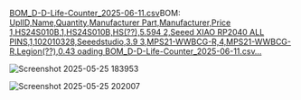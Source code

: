[BOM_D-D-Life-Counter_2025-06-11.csv](https://github.com/user-attachments/files/20697773/BOM_D-D-Life-Counter_2025-06-11.csv)BOM: [UplID,Name,Quantity,Manufacturer Part,Manufacturer,Price
1,HS24S010B,1,HS24S010B,HS(??),5.594
2,Seeed XIAO RP2040 ALL PINS,1,102010328,Seeedstudio,3.9
3,MPS21-WWBCG-R,4,MPS21-WWBCG-R,Legion(??),0.43
oading BOM_D-D-Life-Counter_2025-06-11.csv…]()




![Screenshot 2025-05-25 183953](https://github.com/user-attachments/assets/976c7219-fbea-48ef-8153-2ad0eb82dc8d)





![Screenshot 2025-05-25 202007](https://github.com/user-attachments/assets/b8d867e2-3369-41ed-a22e-d0b6b7d0bd86)
